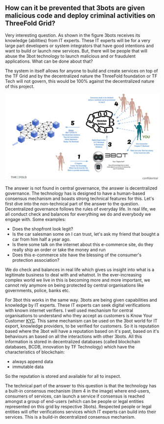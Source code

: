 ##  How can it be prevented that 3bots are given malicious code and deploy criminal activities on ThreeFold Grid?

Very interesting question.  As shown in the figure 3bots receives its knowledge (abilities) from IT experts.  These IT experts will be for a very large part developers or system integrators that have good intentions and want to build or launch new services.  But, there will be people that will abuse the 3bot technology to launch malicious and or fraudulent applications.  What can be done about that?

The system in itself allows for anyone to build and create services on top of the TF Grid and by the decentralized nature the ThreeFold foundation or TF Tech will not govern, this would be 100% against the decentralized nature of this project.

![](..//images/it_expert.png)

The answer is not found in central governance, the answer is decentralized governance.  The technology has is designed to have a human-based consensus mechanism and boasts strong technical features for this. Let's first dive into the non-technical part of the answer to the question. Decentralized governance follows the rules of everyday life. In real life, we all conduct check and balances for everything we do and everybody we engage with.  Some examples:
- Does the shopfront look legit?
- Is the car salesman some on I can trust, let's ask my friend that bought a car from him half a year ago.
- Is there some talk on the internet about this e-commerce site, do they really ship an order or take the money and run
- Does this e-commerce site have the blessing of the consumer's protection association?

We do check and balances in real life which gives us insight into what is a legitimate business to deal with and whatnot.  In the ever-increasing complex world we live in this is becoming more and more important, we cannot rely anymore on being protected by central organisations like governments, police, banks etc.

For 3bot this works in the same way. 3bots are being given capabilities and knowledge by IT experts.  These IT experts can seek digital verifications with known internet verifiers.  I well used mechanism for central organisations to understand who they accept as customers is Know Your Customer [KYC](https://en.wikipedia.org/wiki/Know_your_customer).  This same mechanism can be used on the 3bot world for IT export, knowledge providers, to be verified for customers.  So it is reputation based where the 3bot will have a reputation based on it's past, based on it's behaviours an based on all the interactions with other 3bots.  All this information is stored in decentralized databases (called blockchain databases, BCDB, innovation by TF Technology) which have the characteristics of blockchain:
- always append data
- immutable data

So the reputation is stored and available for all to inspect.

The technical part of the answer to this question is that the technology has a built-in consensus mechanism (item 4 in the image) where end-users, consumers of services, can launch a service if consensus is reached amongst a group of end-users (which can be people or legal entities represented on this grid by respective 3bots).  Respected people or legal entities will offer verifications services which IT experts can build into their services.  This is a build-in decentralized consensus mechanism.
